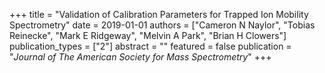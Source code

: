 +++
title = "Validation of Calibration Parameters for Trapped Ion Mobility Spectrometry"
date = 2019-01-01
authors = ["Cameron N Naylor", "Tobias Reinecke", "Mark E Ridgeway", "Melvin A Park", "Brian H Clowers"]
publication_types = ["2"]
abstract = ""
featured = false
publication = "*Journal of The American Society for Mass Spectrometry*"
+++


